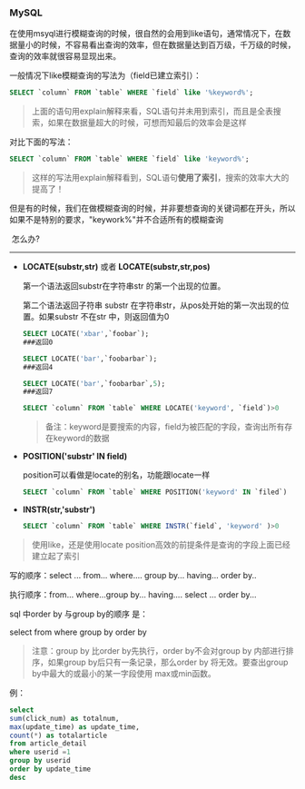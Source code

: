 ### MySQL

在使用msyql进行模糊查询的时候，很自然的会用到like语句，通常情况下，在数据量小的时候，不容易看出查询的效率，但在数据量达到百万级，千万级的时候，查询的效率就很容易显现出来。

一般情况下like模糊查询的写法为（field已建立索引）：

```sql
SELECT `column` FROM `table` WHERE `field` like '%keyword%';
```

> 上面的语句用explain解释来看，SQL语句并未用到索引，而且是全表搜索，如果在数据量超大的时候，可想而知最后的效率会是这样

对比下面的写法：

```sql
SELECT `column` FROM `table` WHERE `field` like 'keyword%';
```

> 这样的写法用explain解释看到，SQL语句**使用了索引**，搜索的效率大大的提高了！

但是有的时候，我们在做模糊查询的时候，并非要想查询的关键词都在开头，所以如果不是特别的要求，"keywork%"并不合适所有的模糊查询

​	怎么办?

--------------------------------------------------------------

- **LOCATE(substr,str)** 或者 **LOCATE(substr,str,pos)**

  第一个语法返回substr在字符串str 的第一个出现的位置。

  第二个语法返回子符串 substr 在字符串str，从pos处开始的第一次出现的位置。如果substr 不在str 中，则返回值为0 

  ```sql
  SELECT LOCATE('xbar',`foobar`); 
  ###返回0 
  
  SELECT LOCATE('bar',`foobarbar`); 
  ###返回4
  
  SELECT LOCATE('bar',`foobarbar`,5);
  ###返回7
  
  SELECT `column` FROM `table` WHERE LOCATE('keyword', `field`)>0
  ```

  > 备注：keyword是要搜索的内容，field为被匹配的字段，查询出所有存在keyword的数据



- **POSITION('substr' IN field)**

  position可以看做是locate的别名，功能跟locate一样

  ```sql
  SELECT `column` FROM `table` WHERE POSITION('keyword' IN `filed`)
  ```

- **INSTR(str,'substr')**

  ```sql
  SELECT `column` FROM `table` WHERE INSTR(`field`, 'keyword' )>0 
  ```



> 使用like，还是使用locate  position高效的前提条件是查询的字段上面已经建立起了索引





写的顺序：select ... from... where.... group by... having... order by..

执行顺序：from... where...group by... having.... select ... order by...                                    



sql 中order by 与group by的顺序 是：

select
 from
 where
 group by
 order by

> 注意：group by 比order by先执行，order by不会对group by 内部进行排序，如果group by后只有一条记录，那么order by 将无效。要查出group by中最大的或最小的某一字段使用 max或min函数。

例：

```sql
select 
sum(click_num) as totalnum,
max(update_time) as update_time,
count(*) as totalarticle 
from article_detail 
where userid =1 
group by userid 
order by update_time 
desc
```

